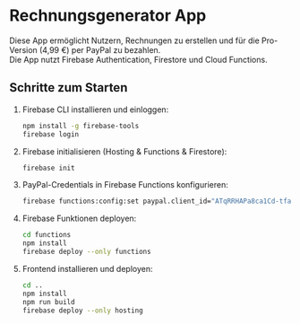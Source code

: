 # Rechnungsgenerator App

Diese App ermöglicht Nutzern, Rechnungen zu erstellen und für die Pro-Version (4,99 €) per PayPal zu bezahlen.  
Die App nutzt Firebase Authentication, Firestore und Cloud Functions.

## Schritte zum Starten

1. Firebase CLI installieren und einloggen:
   ```bash
   npm install -g firebase-tools
   firebase login
   ```
2. Firebase initialisieren (Hosting & Functions & Firestore):
   ```bash
   firebase init
   ```
3. PayPal-Credentials in Firebase Functions konfigurieren:
   ```bash
   firebase functions:config:set paypal.client_id="ATqRRHAPa8ca1Cd-tfa1q4a..." paypal.client_secret="ELbbAZJaTc97p8..."
   ```
4. Firebase Funktionen deployen:
   ```bash
   cd functions
   npm install
   firebase deploy --only functions
   ```
5. Frontend installieren und deployen:
   ```bash
   cd ..
   npm install
   npm run build
   firebase deploy --only hosting
   ```
